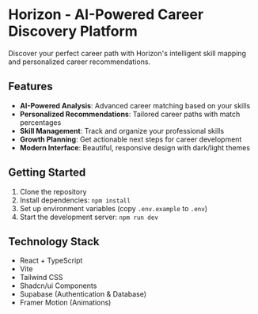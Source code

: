 # Horizon - AI-Powered Career Discovery Platform

Discover your perfect career path with Horizon's intelligent skill mapping and personalized career recommendations.

## Features

- **AI-Powered Analysis**: Advanced career matching based on your skills
- **Personalized Recommendations**: Tailored career paths with match percentages
- **Skill Management**: Track and organize your professional skills
- **Growth Planning**: Get actionable next steps for career development
- **Modern Interface**: Beautiful, responsive design with dark/light themes

## Getting Started

1. Clone the repository
2. Install dependencies: `npm install`
3. Set up environment variables (copy `.env.example` to `.env`)
4. Start the development server: `npm run dev`

## Technology Stack

- React + TypeScript
- Vite
- Tailwind CSS
- Shadcn/ui Components
- Supabase (Authentication & Database)
- Framer Motion (Animations)